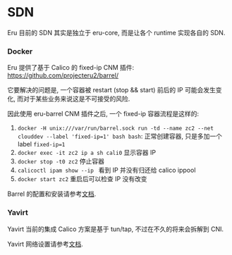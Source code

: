# SDN

Eru 目前的 SDN 其实是独立于 eru-core, 而是让各个 runtime 实现各自的 SDN.

### Docker

Eru 提供了基于 Calico 的 fixed-ip CNM 插件: https://github.com/projecteru2/barrel/

它要解决的问题是, 一个容器被 restart (stop && start) 前后的 IP 可能会发生变化, 而对于某些业务来说这是不可接受的风险.

因此使用 eru-barrel CNM 插件之后, 一个 fixed-ip 容器流程是这样的:

1. `docker -H unix:///var/run/barrel.sock run -td --name zc2 --net clouddev --label 'fixed-ip=1' bash bash`: 正常创建容器, 只是多加一个 label `fixed-ip=1`
2. `docker exec -it zc2 ip a sh cali0` 显示容器 IP
2. `docker stop -t0 zc2` 停止容器
3. `calicoctl ipam show --ip ` 看到 IP 并没有归还给 calico ippool
4. `docker start zc2` 重启后可以检查 IP 没有改变

Barrel 的配置和安装请参考[文档](TODO).

### Yavirt

Yavirt 当前的集成 Calico 方案是基于 tun/tap, 不过在不久的将来会拆解到 CNI.

Yavirt 网络设置请参考[文档](TODO).
